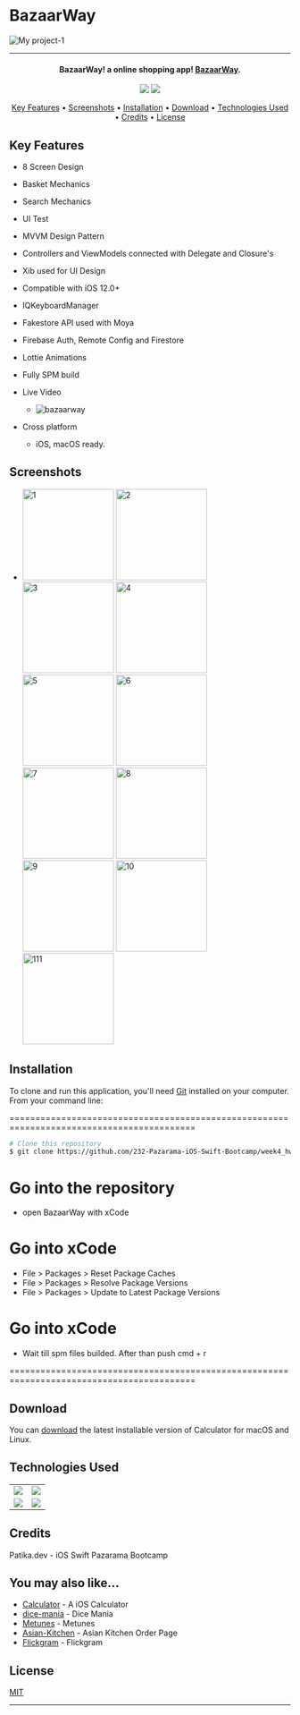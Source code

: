 # BazaarWay
![My project-1](https://user-images.githubusercontent.com/89473605/200177188-93deadca-6003-452a-a2da-3f741639ae56.png)





<hr>
<h4 align="center">BazaarWay! a online shopping app! <a href="https://github.com/asimcanyagiz/BazaarWay" target="_blank">BazaarWay</a>.</h4>

<p align="center">
  <img src="https://img.shields.io/github/commit-activity/y/asimcanyagiz/BazaarWay">
  <img src="https://img.shields.io/github/license/asimcanyagiz/BazaarWay">
</p>

<p align="center">
  <a href="#key-features">Key Features</a> •
  <a href="#screenshots">Screenshots</a> •
  <a href="#installation">Installation</a> •
  <a href="#download">Download</a> •
  <a href="#technologies-used">Technologies Used</a> •
  <a href="#credits">Credits</a> •
  <a href="#license">License</a>
</p>

## Key Features

* 8 Screen Design
* Basket Mechanics
* Search Mechanics
* UI Test
* MVVM Design Pattern
* Controllers and ViewModels connected with Delegate and Closure's
* Xib used for UI Design
* Compatible with iOS 12.0+
* IQKeyboardManager
* Fakestore API used with Moya
* Firebase Auth, Remote Config and Firestore
* Lottie Animations
* Fully SPM build
* Live Video
  - ![bazaarway](https://user-images.githubusercontent.com/89473605/200179371-66ed6240-2afa-47a6-a204-82e7896a4988.gif)


* Cross platform
  - iOS, macOS ready.

## Screenshots
- <img width="163" alt="1" src="https://user-images.githubusercontent.com/89473605/200177326-39bb6456-5730-4d6b-bccd-40b2a5879685.png"> <img width="163" alt="2" src="https://user-images.githubusercontent.com/89473605/200177329-23db1088-636e-4744-91de-c9de50a29817.png"> <img width="163" alt="3" src="https://user-images.githubusercontent.com/89473605/200177330-4e8a7b71-6f05-4706-b9be-b5d1627a25d4.png"> <img width="163" alt="4" src="https://user-images.githubusercontent.com/89473605/200177331-c7ae70ad-fc73-47b4-b92a-47af14937543.png"> <img width="163" alt="5" src="https://user-images.githubusercontent.com/89473605/200177333-dc811d1f-3342-4ddc-a85c-391d3733b067.png"> <img width="163" alt="6" src="https://user-images.githubusercontent.com/89473605/200177334-e844cf2f-67a5-4549-a1b9-aeccfa1b22d8.png"> <img width="163" alt="7" src="https://user-images.githubusercontent.com/89473605/200177335-2e860fc9-91c7-49ab-8ea2-408dc492892a.png"> <img width="163" alt="8" src="https://user-images.githubusercontent.com/89473605/200177336-dd8823a8-f358-4a65-8ee0-f1c81464081b.png"> <img width="163" alt="9" src="https://user-images.githubusercontent.com/89473605/200177337-abc3933f-364a-4609-ace5-f9d7c181b817.png"> <img width="163" alt="10" src="https://user-images.githubusercontent.com/89473605/200177338-379f08f9-d376-4a5e-83d5-184fed3698f2.png"> <img width="163" alt="111" src="https://user-images.githubusercontent.com/89473605/200177341-61cc61e9-133a-479c-a2a1-5825e6a8fe1c.png">


## Installation

To clone and run this application, you'll need [Git](https://git-scm.com) installed on your computer. From your command line:

==========================================================================================
 ```bash
 # Clone this repository
 $ git clone https://github.com/232-Pazarama-iOS-Swift-Bootcamp/week4_hw4-asimcanyagiz
 ```
 # Go into the repository
 - open BazaarWay with xCode
 
 # Go into xCode
 - File > Packages > Reset Package Caches
 - File > Packages > Resolve Package Versions
 - File > Packages > Update to Latest Package Versions
 
 # Go into xCode
 - Wait till spm files builded. After than push cmd + r
 
==========================================================================================


## Download

You can [download](https://github.com/asimcanyagiz/BazaarWay) the latest installable version of Calculator for macOS and Linux.

## Technologies Used

<table style"float:right;">
  <tr>
    <td><img src="https://img.shields.io/badge/Swift-FA7343?style=for-the-badge&logo=swift&logoColor=white"/></td>
    <td><img src="https://img.shields.io/badge/Xcode-007ACC?style=for-the-badge&logo=Xcode&logoColor=white"></td>
  </tr>
  <tr>
    <td><img src="https://img.shields.io/badge/GitHub-100000?style=for-the-badge&logo=github&logoColor=white"/></td>
    <td><img src="https://img.shields.io/badge/GIT-E44C30?style=for-the-badge&logo=git&logoColor=white"/></td>
  </tr>
</table>

## Credits

Patika.dev - iOS Swift Pazarama Bootcamp

## You may also like...

- [Calculator](https://github.com/asimcanyagiz/iOS-Bootcamp-Week1) - A iOS Calculator
- [dice-mania](https://github.com/asimcanyagiz/dice-mania) - Dice Mania
- [Metunes](https://github.com/asimcanyagiz/Metunes) - Metunes
- [Asian-Kitchen](https://github.com/asimcanyagiz/asian-kitchen) - Asian Kitchen Order Page
- [Flickgram](https://github.com/asimcanyagiz/Flickgram) - Flickgram

## License

[MIT](https://choosealicense.com/licenses/mit)

---
